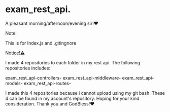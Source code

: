 # exam_rest_api.

A pleasant morning/afternoon/evening sir!❤️

Note: 

This is for Index.js and .gitingnore

Notice!⚠️

I made 4 repositories to each folder 
in my rest api. The following repositories 
includes:

exam_rest_api-controllers-
exam_rest_api-middleware-
exam_rest_api-models-
exam_rest_api-routes-

I made this 4 repositories because i cannot
upload using my git bash. These 4 can be 
found in my account's repository. Hoping for 
your kind consideration. Thank you and GodBless!❤️
